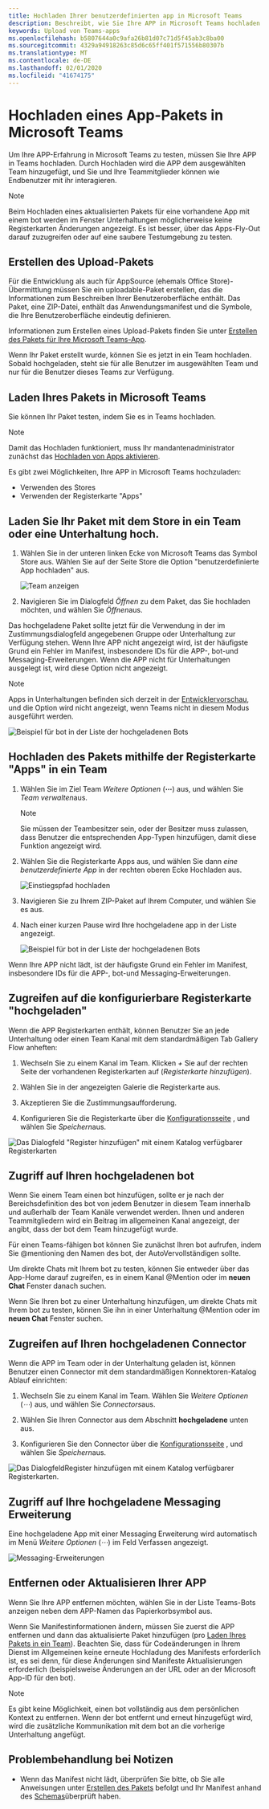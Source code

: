 ```yaml
---
title: Hochladen Ihrer benutzerdefinierten app in Microsoft Teams
description: Beschreibt, wie Sie Ihre APP in Microsoft Teams hochladen
keywords: Upload von Teams-apps
ms.openlocfilehash: b5807644a0c9afa26b81d07c71d5f45ab3c8ba00
ms.sourcegitcommit: 4329a94918263c85d6c65ff401f571556b80307b
ms.translationtype: MT
ms.contentlocale: de-DE
ms.lasthandoff: 02/01/2020
ms.locfileid: "41674175"
---
```

# <a name="upload-an-app-package-to-microsoft-teams"></a>Hochladen eines App-Pakets in Microsoft Teams

Um Ihre APP-Erfahrung in Microsoft Teams zu testen, müssen Sie Ihre APP in Teams hochladen. Durch Hochladen wird die APP dem ausgewählten Team hinzugefügt, und Sie und Ihre Teammitglieder können wie Endbenutzer mit ihr interagieren.

> [!NOTE]
> Beim Hochladen eines aktualisierten Pakets für eine vorhandene App mit einem bot werden im Fenster Unterhaltungen möglicherweise keine Registerkarten Änderungen angezeigt. Es ist besser, über das Apps-Fly-Out darauf zuzugreifen oder auf eine saubere Testumgebung zu testen.

## <a name="create-your-upload-package"></a>Erstellen des Upload-Pakets

Für die Entwicklung als auch für AppSource (ehemals Office Store)-Übermittlung müssen Sie ein uploadable-Paket erstellen, das die Informationen zum Beschreiben Ihrer Benutzeroberfläche enthält. Das Paket, eine ZIP-Datei, enthält das Anwendungsmanifest und die Symbole, die Ihre Benutzeroberfläche eindeutig definieren.

Informationen zum Erstellen eines Upload-Pakets finden Sie unter [Erstellen des Pakets für Ihre Microsoft Teams-App](~/concepts/build-and-test/apps-package.md).

Wenn Ihr Paket erstellt wurde, können Sie es jetzt in ein Team hochladen. Sobald hochgeladen, steht sie für alle Benutzer im ausgewählten Team und nur für die Benutzer dieses Teams zur Verfügung.

## <a name="load-your-package-into-teams"></a>Laden Ihres Pakets in Microsoft Teams

Sie können Ihr Paket testen, indem Sie es in Teams hochladen.

> [!NOTE]
> Damit das Hochladen funktioniert, muss Ihr mandantenadministrator zunächst das [Hochladen von Apps aktivieren](/microsoftteams/admin-settings).

Es gibt zwei Möglichkeiten, Ihre APP in Microsoft Teams hochzuladen:

* Verwenden des Stores
* Verwenden der Registerkarte "Apps"

## <a name="upload-your-package-into-a-team-or-conversation-using-the-store"></a>Laden Sie Ihr Paket mit dem Store in ein Team oder eine Unterhaltung hoch.

1. Wählen Sie in der unteren linken Ecke von Microsoft Teams das Symbol Store aus. Wählen Sie auf der Seite Store die Option "benutzerdefinierte App hochladen" aus.

   ![Team anzeigen](~/assets/images/store-upload-a-custom-app.png)

2. Navigieren Sie im Dialogfeld *Öffnen* zu dem Paket, das Sie hochladen möchten, und wählen Sie *Öffnen*aus.

Das hochgeladene Paket sollte jetzt für die Verwendung in der im Zustimmungsdialogfeld angegebenen Gruppe oder Unterhaltung zur Verfügung stehen. Wenn Ihre APP nicht angezeigt wird, ist der häufigste Grund ein Fehler im Manifest, insbesondere IDs für die APP-, bot-und Messaging-Erweiterungen. Wenn die APP nicht für Unterhaltungen ausgelegt ist, wird diese Option nicht angezeigt.

>[!NOTE]
> Apps in Unterhaltungen befinden sich derzeit in der [Entwicklervorschau](~/resources/dev-preview/developer-preview-intro.md), und die Option wird nicht angezeigt, wenn Teams nicht in diesem Modus ausgeführt werden.

![Beispiel für bot in der Liste der hochgeladenen Bots](~/assets/images/botinlist.jpg)

## <a name="upload-your-package-into-a-team-using-the-apps-tab"></a>Hochladen des Pakets mithilfe der Registerkarte "Apps" in ein Team

1. Wählen Sie im Ziel Team *Weitere Optionen* (**&#8943;**) aus, und wählen Sie *Team verwalten*aus.

   > [!NOTE]
   > Sie müssen der Teambesitzer sein, oder der Besitzer muss zulassen, dass Benutzer die entsprechenden App-Typen hinzufügen, damit diese Funktion angezeigt wird.

2. Wählen Sie die Registerkarte Apps aus, und wählen Sie dann *eine benutzerdefinierte App* in der rechten oberen Ecke Hochladen aus.

   ![Einstiegspfad hochladen](~/assets/images/uploadACustomApp.png)

3. Navigieren Sie zu Ihrem ZIP-Paket auf Ihrem Computer, und wählen Sie es aus.

4. Nach einer kurzen Pause wird Ihre hochgeladene app in der Liste angezeigt.

   ![Beispiel für bot in der Liste der hochgeladenen Bots](~/assets/images/botinlist.jpg)

Wenn Ihre APP nicht lädt, ist der häufigste Grund ein Fehler im Manifest, insbesondere IDs für die APP-, bot-und Messaging-Erweiterungen.

## <a name="accessing-your-uploaded-configurable-tab"></a>Zugreifen auf die konfigurierbare Registerkarte "hochgeladen"

Wenn die APP Registerkarten enthält, können Benutzer Sie an jede Unterhaltung oder einen Team Kanal mit dem standardmäßigen Tab Gallery Flow anheften:

1. Wechseln Sie zu einem Kanal im Team. Klicken *+* Sie auf der rechten Seite der vorhandenen Registerkarten auf (*Registerkarte hinzufügen*).

2. Wählen Sie in der angezeigten Galerie die Registerkarte aus.

3. Akzeptieren Sie die Zustimmungsaufforderung.

4. Konfigurieren Sie die Registerkarte über die [Konfigurationsseite](~/tabs/how-to/create-tab-pages/configuration-page.md) , und wählen Sie *Speichern*aus.

  ![Das Dialogfeld "Register hinzufügen" mit einem Katalog verfügbarer Registerkarten](~/assets/images/tab_gallery.png)

## <a name="accessing-your-uploaded-bot"></a>Zugriff auf Ihren hochgeladenen bot

Wenn Sie einem Team einen bot hinzufügen, sollte er je nach der Bereichsdefinition des bot von jedem Benutzer in diesem Team innerhalb und außerhalb der Team Kanäle verwendet werden. Ihnen und anderen Teammitgliedern wird ein Beitrag im allgemeinen Kanal angezeigt, der angibt, dass der bot dem Team hinzugefügt wurde.

Für einen Teams-fähigen bot können Sie zunächst Ihren bot aufrufen, indem Sie @mentioning den Namen des bot, der AutoVervollständigen sollte.

Um direkte Chats mit Ihrem bot zu testen, können Sie entweder über das App-Home darauf zugreifen, es in einem Kanal @Mention oder im **neuen Chat** Fenster danach suchen.

Wenn Sie Ihren bot zu einer Unterhaltung hinzufügen, um direkte Chats mit Ihrem bot zu testen, können Sie ihn in einer Unterhaltung @Mention oder im **neuen Chat** Fenster suchen.

## <a name="accessing-your-uploaded-connector"></a>Zugreifen auf Ihren hochgeladenen Connector

Wenn die APP im Team oder in der Unterhaltung geladen ist, können Benutzer einen Connector mit dem standardmäßigen Konnektoren-Katalog Ablauf einrichten:

1. Wechseln Sie zu einem Kanal im Team. Wählen Sie *Weitere Optionen* (*&#8943;*) aus, und wählen Sie *Connectors*aus.

2. Wählen Sie Ihren Connector aus dem Abschnitt **hochgeladene** unten aus.

3. Konfigurieren Sie den Connector über die [Konfigurationsseite](~/webhooks-and-connectors/how-to/connectors-creating.md) , und wählen Sie *Speichern*aus.

  ![Das DialogfeldRegister hinzufügen mit einem Katalog verfügbarer Registerkarten.](~/assets/images/connector_gallery.png)

## <a name="accessing-your-uploaded-messaging-extension"></a>Zugriff auf Ihre hochgeladene Messaging Erweiterung

Eine hochgeladene App mit einer Messaging Erweiterung wird automatisch im Menü *Weitere Optionen* (*&#8943;*) im Feld Verfassen angezeigt.

![Messaging-Erweiterungen](~/assets/images/compose-extensions/cesampleapp.png)

## <a name="removing-or-updating-your-app"></a>Entfernen oder Aktualisieren Ihrer APP

Wenn Sie Ihre APP entfernen möchten, wählen Sie in der Liste Teams-Bots anzeigen neben dem APP-Namen das Papierkorbsymbol aus.

Wenn Sie Manifestinformationen ändern, müssen Sie zuerst die APP entfernen und dann das aktualisierte Paket hinzufügen (pro [Laden Ihres Pakets in ein Team](#load-your-package-into-teams)). Beachten Sie, dass für Codeänderungen in Ihrem Dienst im Allgemeinen keine erneute Hochladung des Manifests erforderlich ist, es sei denn, für diese Änderungen sind Manifeste Aktualisierungen erforderlich (beispielsweise Änderungen an der URL oder an der Microsoft App-ID für den bot).

> [!NOTE]
> Es gibt keine Möglichkeit, einen bot vollständig aus dem persönlichen Kontext zu entfernen. Wenn der bot entfernt und erneut hinzugefügt wird, wird die zusätzliche Kommunikation mit dem bot an die vorherige Unterhaltung angefügt.

## <a name="troubleshooting-notes"></a>Problembehandlung bei Notizen

* Wenn das Manifest nicht lädt, überprüfen Sie bitte, ob Sie alle Anweisungen unter [Erstellen des Pakets](~/concepts/build-and-test/apps-package.md) befolgt und Ihr Manifest anhand des [Schemas](~/resources/schema/manifest-schema.md)überprüft haben.

